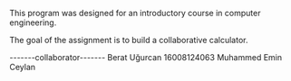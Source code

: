 This program was designed for an introductory course in computer engineering.

The goal of the assignment is to build a collaborative calculator.

-------collaborator-------
Berat Uğurcan 16008124063
Muhammed Emin Ceylan

